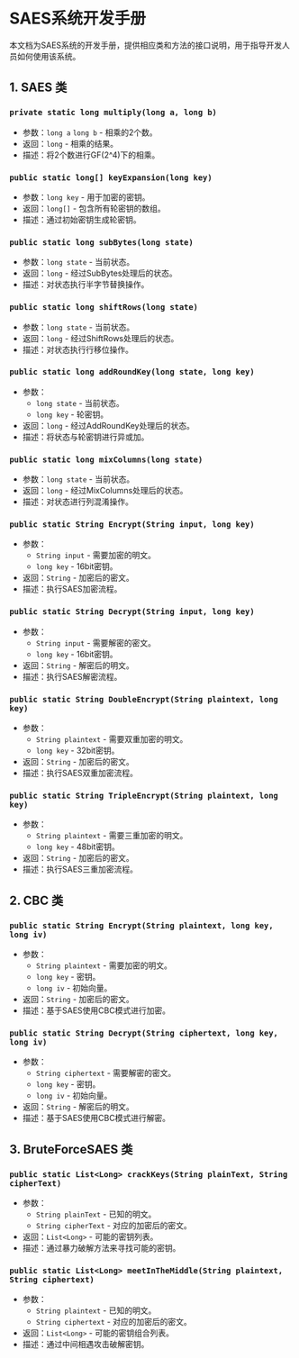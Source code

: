 # SAES系统开发手册

本文档为SAES系统的开发手册，提供相应类和方法的接口说明，用于指导开发人员如何使用该系统。

## 1. SAES 类

### `private static long multiply(long a, long b)`

- 参数：`long a` `long b` - 相乘的2个数。
- 返回：`long` - 相乘的结果。
- 描述：将2个数进行GF(2^4)下的相乘。


### `public static long[] keyExpansion(long key)`

- 参数：`long key` - 用于加密的密钥。
- 返回：`long[]` - 包含所有轮密钥的数组。
- 描述：通过初始密钥生成轮密钥。

### `public static long subBytes(long state)`

- 参数：`long state` - 当前状态。
- 返回：`long` - 经过SubBytes处理后的状态。
- 描述：对状态执行半字节替换操作。

### `public static long shiftRows(long state)`

- 参数：`long state` - 当前状态。
- 返回：`long` - 经过ShiftRows处理后的状态。
- 描述：对状态执行行移位操作。

### `public static long addRoundKey(long state, long key)`

- 参数：
  - `long state` - 当前状态。
  - `long key` - 轮密钥。
- 返回：`long` - 经过AddRoundKey处理后的状态。
- 描述：将状态与轮密钥进行异或加。

### `public static long mixColumns(long state)`

- 参数：`long state` - 当前状态。
- 返回：`long` - 经过MixColumns处理后的状态。
- 描述：对状态进行列混淆操作。

### `public static String Encrypt(String input, long key)`

- 参数：
  - `String input` - 需要加密的明文。
  - `long key` - 16bit密钥。
- 返回：`String` - 加密后的密文。
- 描述：执行SAES加密流程。

### `public static String Decrypt(String input, long key)`

- 参数：
  - `String input` - 需要解密的密文。
  - `long key` - 16bit密钥。
- 返回：`String` - 解密后的明文。
- 描述：执行SAES解密流程。

### `public static String DoubleEncrypt(String plaintext, long key)`

- 参数：
  - `String plaintext` - 需要双重加密的明文。
  - `long key` - 32bit密钥。
- 返回：`String` - 加密后的密文。
- 描述：执行SAES双重加密流程。

### `public static String TripleEncrypt(String plaintext, long key)`

- 参数：
  - `String plaintext` - 需要三重加密的明文。
  - `long key` - 48bit密钥。
- 返回：`String` - 加密后的密文。
- 描述：执行SAES三重加密流程。



## 2. CBC 类

### `public static String Encrypt(String plaintext, long key, long iv)`

- 参数：
  - `String plaintext` - 需要加密的明文。
  - `long key` - 密钥。
  - `long iv` - 初始向量。
- 返回：`String` - 加密后的密文。
- 描述：基于SAES使用CBC模式进行加密。

### `public static String Decrypt(String ciphertext, long key, long iv)`

- 参数：
  - `String ciphertext` - 需要解密的密文。
  - `long key` - 密钥。
  - `long iv` - 初始向量。
- 返回：`String` - 解密后的明文。
- 描述：基于SAES使用CBC模式进行解密。

## 3. BruteForceSAES 类

### `public static List<Long> crackKeys(String plainText, String cipherText)`

- 参数：
  - `String plainText` - 已知的明文。
  - `String cipherText` - 对应的加密后的密文。
- 返回：`List<Long>` - 可能的密钥列表。
- 描述：通过暴力破解方法来寻找可能的密钥。

### `public static List<Long> meetInTheMiddle(String plaintext, String ciphertext)`

- 参数：
  - `String plaintext` - 已知的明文。
  - `String ciphertext` - 对应的加密后的密文。
- 返回：`List<Long>` - 可能的密钥组合列表。
- 描述：通过中间相遇攻击破解密钥。



